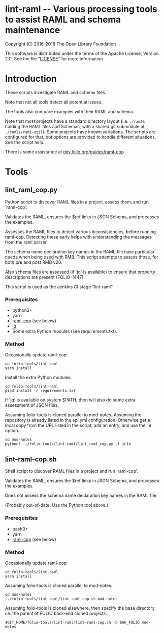 # lint-raml -- Various processing tools to assist RAML and schema maintenance

Copyright (C) 2016-2018 The Open Library Foundation

This software is distributed under the terms of the Apache License,
Version 2.0. See the file "[LICENSE](LICENSE)" for more information.

# Introduction

These scripts investigate RAML and schema files.

Note that not all tools detect all potential issues.

The tools also compare examples with their RAML and schema.

Note that most projects have a standard directory layout (i.e.
`./ramls` holding the RAML files and Schemas, with a shared git submodule at `./ramls/raml-util`).
Some projects have known variations. The scripts are configured for that,
but options are provided to handle different situations. See the script help.

There is some assistance at [dev.folio.org/guides/raml-cop](https://dev.folio.org/guides/raml-cop)

# Tools

## lint_raml_cop.py

Python script to discover RAML files in a project, assess them, and run 'raml-cop'.

Validates the RAML, ensures the $ref links in JSON Schema, and processes the examples.

Assesses the RAML files to detect various inconsistencies, before running raml-cop.
Detecting these early helps with understanding the messages from the raml parser.

The schema name declaration key names in the RAML file have particular needs when being used with RMB.
This script attempts to assess those, for both pre and post RMB v20.

Also schema files are assessed (if 'jq' is available) to ensure that property descriptions are present (FOLIO-1447).

This script is used as the Jenkins CI stage "lint-raml".

### Prerequisites

- python3+
- yarn
- [raml-cop](https://github.com/thebinarypenguin/raml-cop) (see below)
- [jq](https://github.com/stedolan/jq)
- Some extra Python modules (see requirements.txt).

### Method

Occasionally update raml-cop:

```shell
cd folio-tools/lint-raml
yarn install
```

Install the extra Python modules:

```shell
cd folio-tools/lint-raml
pip3 install -r requirements.txt
```

If 'jq' is available on system $PATH, then will also do some extra assessment of JSON files.

Assuming folio-tools is cloned parallel to mod-notes.
Assuming the repository is already listed in the api.yml configuration.
Otherwise get a local copy from the URL listed in the script, add an entry, and use the `-d` option.

```shell
cd mod-notes
python3 ../folio-tools/lint-raml/lint_raml_cop.py -l info
```

## lint-raml-cop.sh

Shell script to discover RAML files in a project and run 'raml-cop'.

Validates the RAML, ensures the $ref links in JSON Schema, and processes the examples.

Does not assess the schema name declaration key names in the RAML file.

(Probably out-of-date. Use the Python tool above.)

### Prerequisites

- bash3+
- yarn
- [raml-cop](https://github.com/thebinarypenguin/raml-cop) (see below)

### Method

Occasionally update raml-cop:

```shell
cd folio-tools/lint-raml
yarn install
```

Assuming folio-tools is cloned parallel to mod-notes:

```shell
cd mod-notes
../folio-tools/lint-raml/lint-raml-cop.sh mod-notes
```

Assuming folio-tools is cloned elsewhere, then specify the base directory,
i.e. the parent of FOLIO back-end cloned projects.

```shell
$GIT_HOME/folio-tools/lint-raml/lint-raml-cop.sh -b $GH_FOLIO mod-notes
```

